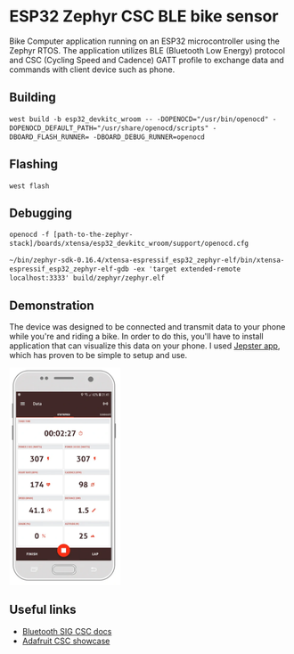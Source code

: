 # ESP32 Zephyr CSC BLE bike sensor

Bike Computer application running on an ESP32 microcontroller using the Zephyr RTOS. 
The application utilizes BLE (Bluetooth Low Energy) protocol and 
CSC (Cycling Speed and Cadence) GATT profile to exchange data and commands with client device 
such as phone.

## Building
```
west build -b esp32_devkitc_wroom -- -DOPENOCD="/usr/bin/openocd" -DOPENOCD_DEFAULT_PATH="/usr/share/openocd/scripts" -DBOARD_FLASH_RUNNER= -DBOARD_DEBUG_RUNNER=openocd
```

## Flashing

```
west flash
```

## Debugging

```
openocd -f [path-to-the-zephyr-stack]/boards/xtensa/esp32_devkitc_wroom/support/openocd.cfg
```

```
~/bin/zephyr-sdk-0.16.4/xtensa-espressif_esp32_zephyr-elf/bin/xtensa-espressif_esp32_zephyr-elf-gdb -ex 'target extended-remote localhost:3333' build/zephyr/zephyr.elf
```

## Demonstration

The device was designed to be connected and transmit data to your phone while you're and riding a bike. In order to do this,
you'll have to install application that can visualize this data on your phone. 
I used [Jepster app](https://www.jepster.nl/index.html), which has proven to be simple to setup and use.

<img src="docs/jepster_real_time_data.webp" alt="image" style="width:200px;height:auto;">

## Useful links
- [Bluetooth SIG CSC docs](https://www.bluetooth.com/blog/part-2-the-wheels-on-the-bike-are-bluetooth-smart-bluetooth-smart-bluetooth-smart/)
- [Adafruit CSC showcase](https://learn.adafruit.com/bluetooth-bicycle-speed-cadence-sensor-display-with-clue/cycling-speed-and-cadence-service)
